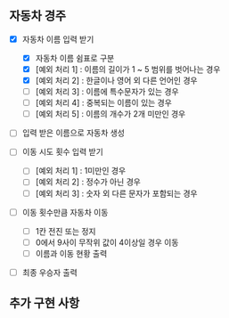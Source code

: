 ## 자동차 경주

- [X] 자동차 이름 입력 받기
  - [X] 자동차 이름 쉼표로 구분
  - [X] [예외 처리 1] : 이름의 길이가 1 ~ 5 범위를 벗어나는 경우
  - [X] [예외 처리 2] : 한글이나 영어 외 다른 언어인 경우
  - [ ] [예외 처리 3] : 이름에 특수문자가 있는 경우
  - [ ] [예외 처리 4] : 중복되는 이름이 있는 경우
  - [ ] [예외 처리 5] : 이름의 개수가 2개 미만인 경우

- [ ] 입력 받은 이름으로 자동차 생성

- [ ] 이동 시도 횟수 입력 받기
  - [ ] [예외 처리 1] : 1미만인 경우
  - [ ] [예외 처리 2] : 정수가 아닌 경우
  - [ ] [예외 처리 3] : 숫자 외 다른 문자가 포함되는 경우

- [ ] 이동 횟수만큼 자동차 이동
  - [ ] 1칸 전진 또는 정지
  - [ ] 0에서 9사이 무작위 값이 4이상일 경우 이동
  - [ ] 이름과 이동 현황 출력

- [ ] 최종 우승자 출력

## 추가 구현 사항
